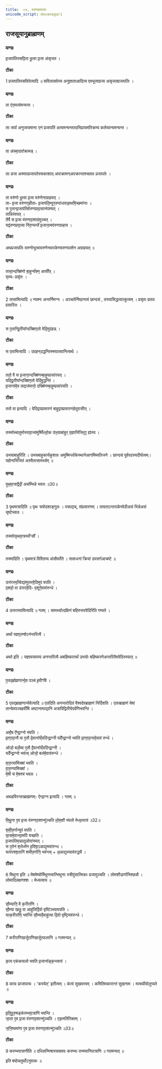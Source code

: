 ```yaml
---
title:  ०४, वरुणप्रघासाः
unicode_script: devanagari
---
```

 ## राजसूयानुब्राह्मणम्

 ### मन्त्रः
 प्र॒जाप॑तिस्सवि॒ता भू॒त्वा प्र॒जा अ॑सृजत ।  

####  टीका
1 प्रजापतिस्सवितेत्यादि ॥ सवितासर्वस्य अनुज्ञाताआदित्य एवभूत्वाप्रजा असृजतप्रजापतिः ।
### मन्त्रः
ता ए॑न॒मत्य॑मन्यन्त ।  

####  टीका
ताः सर्वा अनुजायमानाः एनं प्रजापतिं अत्यमन्यन्ततदभिप्रायमतिक्रम्य कर्तव्यान्यमन्यन्त ।
### मन्त्रः
ता अ॑स्मा॒दपा᳚क्रामन्न् ।  

####  टीका
ताः प्रजा अस्मात्प्रजापतेस्सकाशात् अपाक्रामन्अपक्रान्ताश्चततः प्रजापतेः ।
### मन्त्रः
ता वरु॑णो भू॒त्वा प्र॒जा वरु॑णेनाग्राहयत् ।  
ताᳶ प्र॒जा वरु॑णगृहीताᳶ प्र॒जाप॑ति॒म्पुन॒रुपा॑धावन्ना॒थमि॒च्छमा॑नाः ।  
स ए॒तान्प्र॒जाप॑तिर्वरुणप्रघा॒सान॑पश्यत् ।  
तान्निर॑वपत् ।  
तैर्वै स प्र॒जा व॑रुणपा॒शाद॑मुञ्चत् ।  
यद्व॑रुणप्रघा॒सा नि॑रु॒प्यन्ते᳚ प्र॒जाना॒मव॑रुणग्राहाय ।  

####  टीका
अथप्रजापतिः वरुणोभूत्वावरुणेनवारकेणवरुणपाशेन अग्राहयत् ॥

### मन्त्रः
तासा॒न्दख्षि॑णो बा॒हुर्न्य॑क्न॒ आसी᳚त् ।  
स॒व्यᳶ प्रसृ॑तः ।  
####  टीका
2 तासामित्यादि ॥ न्यक्नः अन्तर्निमग्नः । अञ्चतेर्निष्ठानत्वं छान्दसं , तस्यासिद्धत्वात्कुत्वम् । प्रसृतः प्रततः प्रसारितः ।
### मन्त्रः
स ए॒तान्द्वि॒तीया᳚न्दख्षिण॒तो वेदि॒मुद॑हन्न् ।  

####  टीका
स एतामित्यादि । उदहन्उद्धन्तिस्मघातवानित्यर्थः ।
### मन्त्रः
ततो॒ वै स प्र॒जाना॒न्दख्षि॑णम्बा॒हुम्प्रासा॑रयत् ।  
यद्द्वि॒तीया᳚न्दख्षिण॒तो वेदि॑मु॒द्धन्ति॑ ।  
प्र॒जाना॑मे॒व तद्यज॑मानो॒ दख्षि॑णम्बा॒हुम्प्रसा॑रयति ।  
####  टीका
ततो वा इत्यादि  । वेदिद्वयप्रसारणं बाहुद्वयप्रसारणहेतुरासीत् ।
### मन्त्रः
तस्मा᳚च्चातुर्मास्यया॒ज्य॑मुष्मिँ॑ल्लो॒क उ॑भ॒याबा॑हुर् य॒ज्ञाभि॑जित॒ꣵ॒ ह्य॑स्य ।  

####  टीका
उभयाबाहुरिति  । उभयबाहुकार्यकुशलः अमुष्मिन्लोकेस्थानेआगमिष्यतिजने । छान्दसं पूर्वपदस्यदीर्घत्वम्।यज्ञेनाभिजितं अस्यैतत्सामर्थ्यम् ॥

### मन्त्रः
पृ॒थ॒मा॒त्राद्वैदी॒ अस॑म्भिन्ने भवतः ॥30॥  

####  टीका
3 पृथमात्रादिति  ॥ पृथः त्रयोदशाङ्गुलः । पचाद्यच्, संप्रसारणम् । तावताऽन्तराळेनवेदीअसं भिन्नेअसं सृष्टेभवतः ।
### मन्त्रः
तस्मा᳚त्पृथमा॒त्रव्व्यँꣳसौ᳚ ।  

####  टीका
तस्मादिति  । पृथमात्रं विश्लिप्य अंसौवर्तेते । ससाधनां क्रियां उपसर्गआचष्टे ॥

### मन्त्रः
उत्त॑रस्याँ॒व्वेद्या॑मुत्तरवे॒दिमुप॑ वपति ।  
प॒शवो॒ वा उ॑त्तरवे॒दिᳶ प॒शूने॒वाव॑रुन्धे ।
####  टीका
4 उत्तरस्यामित्यादि ॥ गतम् । सामर्थ्यात्दक्षिणं बहिरुत्तरवेदिरिति गम्यते ।
### मन्त्रः
अथो॑ यज्ञप॒रुषोऽन॑न्तरित्यै ।  

####  टीका
अथो  इति । यज्ञावयवस्य अनन्तरित्यै अबहिष्कारार्थं उभयोः बहिष्करणेअन्तरितैववेदिस्स्यात् ॥

### मन्त्रः
ए॒तद्ब्रा᳚ह्मणान्ये॒व पञ्च॑ ह॒वीꣳषि॑ ।  

####  टीका
5  एतद्ब्राह्मणान्येवेत्यादि ॥  एतदिति अनन्तरोदितं वैश्वदेवब्राह्मणं निर्दिशति ।  एतत्ब्राह्मणं येषां तान्येवपञ्चहवींषि  अष्टानामाद्यानि अत्रापिद्वितीयेपर्वणिभवन्ति ।
### मन्त्रः
अथै॒ष ऐ᳚न्द्रा॒ग्नो भ॑वति ।  
प्रा॒णा॒पा॒नौ वा ए॒तौ दे॒वाना᳚य्ँयदि॑न्द्रा॒ग्नी
यदै᳚न्द्रा॒ग्नो भव॑ति प्रा॒णा॒पा॒नावे॒वाव॑ रुन्धे ।

ओजो॒ बलँ॒व्वा ए॒तौ दै॒वाना᳚य्ँयदि॑न्द्रा॒ग्नी ।  
यदै᳚न्द्रा॒ग्नो भव॑त्य्
ओजो॒ बल॑मे॒वाव॑रुन्धे ।  

मा॒रु॒त्या॑मिख्षा॑ भवति ।  
वा॒रु॒ण्या॑मिख्षा᳚ ।  
मे॒षी च॑ मे॒षश्च॑ भवतः ।
####  टीका
अथहविरन्तरब्राह्मणम्- ऐन्द्राग्न इत्यादि  । गतम् ॥

### मन्त्रः
मि॒थु॒ना ए॒व प्र॒जा व॑रुणपा॒शान्मु॑ञ्चति लो॒म॒शौ भ॑वतो मेध्य॒त्वाय॑ ॥32॥  

श॒मी॒प॒र्णान्युप॑ वपति ।  
घा॒समे॒वाभ्या॒मपि॑ यच्छति ।  
प्र॒जाप॑तिम॒न्नाद्य॒न्नोपा॑नमत् ।  
स ए॒तेन॑ श॒तेध्मे॑न ह॒विषा॒ऽन्नाद्य॒मवा॑रुन्ध ।  
यत्प॑रश्श॒तानि॑ शमीप॒र्णानि॒ भव॑न्त्य् +
अ॒न्नाद्य॒स्याव॑रुद्ध्यै ।
####  टीका
6 मिथुना इति ॥ मेषमेष्योर्मिथुनत्वात्भिथुनाः स्त्रीपुंसात्मिकाः प्रजामुञ्चति । लोमशौऊर्णाभिश्छन्नौ । लोमादिलक्षणश्शः । मेध्यत्वाय ॥

### मन्त्रः
सौ॒म्यानि॒ वै क॒रीरा॑णि ।  
सौ॒म्या खलु॒ वा आहु॑तिर्दि॒वो वृष्टि॑ञ्च्यावयति ।  
यत्क॒रीरा॑णि॒ भव॑न्ति  सौ॒म्ययै॒वाहु॑त्या दि॒वो वृष्टि॒मव॑रुन्धे ।  
####  टीका
7 करीराणिखर्जूराणिखर्जूरफलानि ॥ गतमन्यत् ॥

### मन्त्रः
का॒य एक॑कपालो भवति  प्र॒जाना᳚ङ्क॒न्त्वाय॑ ।  

####  टीका
8 कायः प्राजापत्यः । 'कस्येत्' इतीत्वम् । कंत्वं सुखवत्त्वम् । कमितिमकारान्तं सुखनाम । मत्वर्थीयोलुप्यते ॥

### मन्त्रः
प्र॒ति॒पू॒रु॒षङ्क॑रम्भपा॒त्राणि॑ भवन्ति ।  
जा॒ता ए॒व प्र॒जा व॑रुणपा॒शान्मु॑ञ्चति ।  एक॒मति॑रिक्तम् ।  

ज॒नि॒ष्यमा॑णा ए॒व प्र॒जा व॑रुणपा॒शान्मु॑ञ्चति ॥33॥  
####  टीका
9 करम्भपात्राणीति ॥ दधिसन्मिश्रास्सक्तवः करम्भाः तन्मयानिपात्राणि ॥ गतमन्यत् ॥

 इति षष्ठेचतुर्थोऽनुवाकः ॥  
